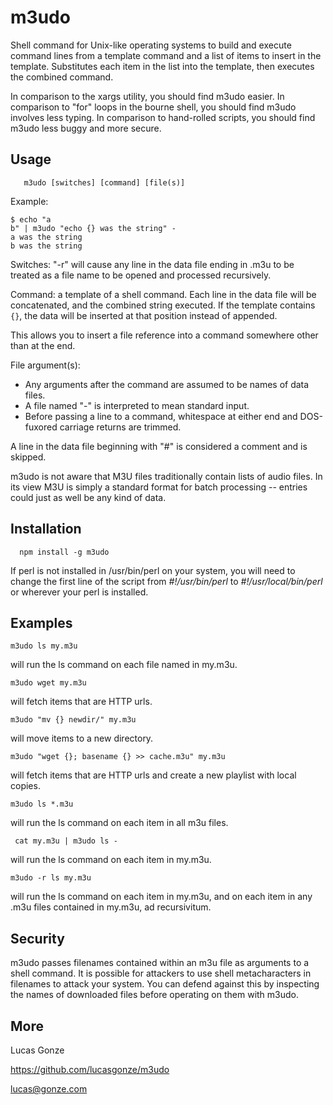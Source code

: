 # m3udo

Shell command for Unix-like operating systems to build and execute command lines from a template command and a list of items to insert in the template. Substitutes each item in the list into the template, then executes the combined command.

In comparison to the xargs utility, you should find m3udo easier.  In comparison to "for" loops in the bourne shell, you should find m3udo involves less typing.  In comparison to hand-rolled scripts, you should find m3udo less buggy and more secure.

## Usage
````
   m3udo [switches] [command] [file(s)]
````

Example:
````
$ echo "a
b" | m3udo "echo {} was the string" -
a was the string
b was the string
````

Switches: "-r" will cause any line in the data file ending in .m3u to be treated as a file name to be opened and processed recursively.

Command: a template of a shell command. Each line in the data file will be concatenated, and the combined string executed. If the template contains ````{}````, the data will be inserted at that position instead of appended.

This allows you to insert a file reference into a command somewhere other than at the end.

File argument(s):

* Any arguments after the command are assumed to be names of data files.
* A file named "-" is interpreted to mean standard input.
* Before passing a line to a command, whitespace at either end and DOS-fuxored carriage returns are trimmed.

A line in the data file beginning with "#" is considered a comment and is skipped.

m3udo is not aware that M3U files traditionally contain lists of audio files.  In its view M3U is simply a standard format for batch
processing -- entries could just as well be any kind of data.

## Installation
````
  npm install -g m3udo
````

If perl is not installed in /usr/bin/perl on your system, you will need to change the first line of the script from *#!/usr/bin/perl* to *#!/usr/local/bin/perl* or wherever your perl is installed.

## Examples

   ````m3udo ls my.m3u````

will run the ls command on each file named in my.m3u.


 ````m3udo wget my.m3u````

will fetch items that are HTTP urls.

 ````m3udo "mv {} newdir/" my.m3u````

will move items to a new directory.

````m3udo "wget {}; basename {} >> cache.m3u" my.m3u````

will fetch items that are HTTP urls and create a new playlist with local copies.

````m3udo ls *.m3u````

will run the ls command on each item in all m3u files.

```` cat my.m3u | m3udo ls -````

will run the ls command on each item in my.m3u.

````m3udo -r ls my.m3u````

will run the ls command on each item in my.m3u, and on each item in any .m3u files contained in my.m3u, ad recursivitum.

## Security

m3udo passes filenames contained within an m3u file as arguments to a shell command.  It is possible for attackers to use shell metacharacters in filenames to attack your system.  You can defend against this by inspecting the names of downloaded files before
   operating on them with m3udo.

## More

Lucas Gonze

https://github.com/lucasgonze/m3udo

lucas@gonze.com
